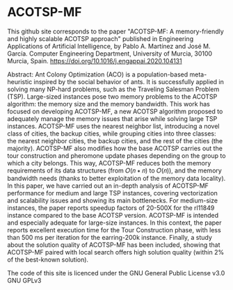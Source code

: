 # ACOTSP-MF
This github site corresponds to the paper "ACOTSP-MF: A memory-friendly and highly scalable ACOTSP approach" published in Engineering Applications of Artificial Intelligence, by Pablo A. Martínez and José M. García. Computer Engineering Department, University of Murcia, 30100 Murcia, Spain. https://doi.org/10.1016/j.engappai.2020.104131

Abstract:
Ant Colony Optimization (ACO) is a population-based meta-heuristic inspired by the social behavior of ants.
It is successfully applied in solving many NP-hard problems, such as the Traveling Salesman Problem (TSP).
Large-sized instances pose two memory problems to the ACOTSP algorithm: the memory size and the memory
bandwidth.
This work has focused on developing ACOTSP-MF, a new ACOTSP algorithm proposed to adequately
manage the memory issues that arise while solving large TSP instances. ACOTSP-MF uses the nearest neighbor
list, introducing a novel class of cities, the backup cities, while grouping cities into three classes: the nearest
neighbor cities, the backup cities, and the rest of the cities (the majority). ACOTSP-MF also modifies how the
base ACOTSP carries out the tour construction and pheromone update phases depending on the group to which a
city belongs. This way, ACOTSP-MF reduces both the memory requirements of its data structures (from 𝑂(𝑛 ∗ 𝑛)
to 𝑂(𝑛)), and the memory bandwidth needs (thanks to better exploitation of the memory data locality).
In this paper, we have carried out an in-depth analysis of ACOTSP-MF performance for medium and large
TSP instances, covering vectorization and scalability issues and showing its main bottlenecks. For medium-size
instances, the paper reports speedup factors of 20-500X for the rl11849 instance compared to the base
ACOTSP version. ACOTSP-MF is intended and especially adequate for large-size instances. In this context, the
paper reports excellent execution time for the Tour Construction phase, with less than 500 ms per iteration for
the earring-200k instance. Finally, a study about the solution quality of ACOTSP-MF has been included,
showing that ACOTSP-MF paired with local search offers high solution quality (within 2% of the best-known
solution).

The code of this site is licenced under the GNU General Public License v3.0 GNU GPLv3
